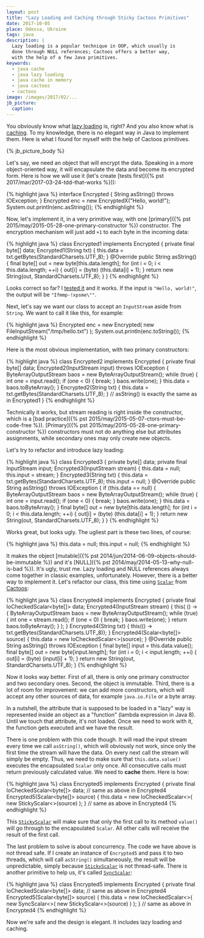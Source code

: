 ```yaml
---
layout: post
title: "Lazy Loading and Caching through Sticky Cactoos Primitives"
date: 2017-10-05
place: Odessa, Ukraine
tags: java
description: |
  Lazy loading is a popular technique in OOP, which usually is
  done through NULL references; Cactoos offers a better way,
  with the help of a few Java primitives.
keywords:
  - java cache
  - java lazy loading
  - java cache in memory
  - java cactoos
  - cactoos
image: /images/2017/02/...
jb_picture:
  caption:
---
```


You obviously know what [lazy loading](https://en.wikipedia.org/wiki/Lazy_loading)
is, right? And you also know what is [caching](https://en.wikipedia.org/wiki/Cache_%28computing%29).
To my knowledge, there is no elegant way in Java to implement them. Here
is what I found for myself with the help of Cactoos primitives.

<!--more-->

{% jb_picture_body %}

Let's say, we need an object that will encrypt the data. Speaking in
a more object-oriented way, it will encapsulate the data and become its
encrypted form. Here is how we will use it (let's create
[tests first]({% pst 2017/mar/2017-03-24-tdd-that-works %})):

{% highlight java %}
interface Encrypted {
  String asString() throws IOException;
}
Encrypted enc = new EncryptedX("Hello, world!");
System.out.println(enc.asString());
{% endhighlight %}

Now, let's implement it, in a very primitive way, with one
[primary]({% pst 2015/may/2015-05-28-one-primary-constructor %})
constructor. The encryption mechanism
will just add `+1` to each byte in the incoming data:

{% highlight java %}
class Encrypted1 implements Encrypted {
  private final byte[] data;
  Encrypted1(String txt) {
    this.data = txt.getBytes(StandardCharsets.UTF_8);
  }
  @Override
  public String asString() {
    final byte[] out = new byte[this.data.length];
    for (int i = 0; i < this.data.length; ++i) {
      out[i] = (byte) (this.data[i] + 1);
    }
    return new String(out, StandardCharsets.UTF_8);
  }
}
{% endhighlight %}

Looks correct so far? I [tested it]()
and it works. If the input is `"Hello, world!"`,
the output will be `"Ifmmp-!xpsme\""`.

Next, let's say we want our class to accept an `InputStream` aside
from `String`.
We want to call it like this, for example:

{% highlight java %}
Encrypted enc = new Encrypted(
  new FileInputStream("/tmp/hello.txt")
);
System.out.println(enc.toString());
{% endhighlight %}

Here is the most obvious implementation, with two primary constructors:

{% highlight java %}
class Encrypted2 implements Encrypted {
  private final byte[] data;
  Encrypted2(InputStream input) throws IOException {
    ByteArrayOutputStream baos =
      new ByteArrayOutputStream();
    while (true) {
      int one = input.read();
      if (one < 0) {
        break;
      }
      baos.write(one);
    }
    this.data = baos.toByteArray();
  }
  Encrypted2(String txt) {
    this.data = txt.getBytes(StandardCharsets.UTF_8);
  }
  // asString() is exactly the same as in Encrypted1
}
{% endhighlight %}

Technically it works, but stream reading is right inside the constructor,
which is a [bad practice]({% pst 2015/may/2015-05-07-ctors-must-be-code-free %}).
[Primary]({% pst 2015/may/2015-05-28-one-primary-constructor %})
constructors must not do anything else but attributes assignments, while secondary
ones may only create new objects.

Let's try to refactor and introduce lazy loading:

{% highlight java %}
class Encrypted3 {
  private byte[] data;
  private final InputStream input;
  Encrypted3(InputStream stream) {
    this.data = null;
    this.input = stream;
  }
  Encrypted3(String txt) {
    this.data = txt.getBytes(StandardCharsets.UTF_8);
    this.input = null;
  }
  @Override
  public String asString() throws IOException {
    if (this.data == null) {
      ByteArrayOutputStream baos =
        new ByteArrayOutputStream();
      while (true) {
        int one = input.read();
        if (one < 0) {
          break;
        }
        baos.write(one);
      }
      this.data = baos.toByteArray();
    }
    final byte[] out = new byte[this.data.length];
    for (int i = 0; i < this.data.length; ++i) {
      out[i] = (byte) (this.data[i] + 1);
    }
    return new String(out, StandardCharsets.UTF_8);
  }
}
{% endhighlight %}

Works great, but looks ugly. The ugliest part is these two lines, of course:

{% highlight java %}
this.data = null;
this.input = null;
{% endhighlight %}

It makes the object
[mutable]({% pst 2014/jun/2014-06-09-objects-should-be-immutable %})
and it's [NULL]({% pst 2014/may/2014-05-13-why-null-is-bad %}). It's ugly,
trust me. Lazy loading and NULL references always come together in classic
examples, unfortunately. However, there is a better way to implement it.
Let's refactor our class, this time using
[`Scalar`](http://static.javadoc.io/org.cactoos/cactoos/0.16/org/cactoos/Scalar.html)
from
[Cactoos](http://www.cactoos.org):

{% highlight java %}
class Encrypted4 implements Encrypted {
  private final IoCheckedScalar<byte[]> data;
  Encrypted4(InputStream stream) {
    this(
      () -> {
        ByteArrayOutputStream baos =
          new ByteArrayOutputStream();
        while (true) {
          int one = stream.read();
          if (one < 0) {
            break;
          }
          baos.write(one);
        }
        return baos.toByteArray();
      }
    );
  }
  Encrypted4(String txt) {
    this(() -> txt.getBytes(StandardCharsets.UTF_8));
  }
  Encrypted4(Scalar<byte[]> source) {
    this.data = new IoCheckedScalar<>(source);
  }
  @Override
  public String asString() throws IOException {
    final byte[] input = this.data.value();
    final byte[] out = new byte[input.length];
    for (int i = 0; i < input.length; ++i) {
      out[i] = (byte) (input[i] + 1);
    }
    return new String(out, StandardCharsets.UTF_8);
  }
{% endhighlight %}

Now it looks way better. First of all, there is only one primary constructor and
two secondary ones. Second, the object is immutable. Third, there is a lot
of room for improvement: we can add more constructors, which will accept
any other sources of data, for example `java.io.File` or a byte array.

In a nutshell, the attribute that is supposed to be loaded in a "lazy" way
is represented inside an object as a "function" (lambda expression in
Java&nbsp;8). Until we touch that attribute, it's not loaded. Once we need
to work with it, the function gets executed and we have the result.

There is one problem with this code though. It will read the input stream
every time we call `asString()`, which will obviously not work, since only
the first time the stream will have the data. On every next call the stream
will simply be empty. Thus, we need to make sure that `this.data.value()`
executes the encapsulated `Scalar` only once. All consecutive calls must return
previously calculated value. We need to __cache__ them. Here is how:

{% highlight java %}
class Encrypted5 implements Encrypted {
  private final IoCheckedScalar<byte[]> data;
  // same as above in Encrypted4
  Encrypted5(Scalar<byte[]> source) {
    this.data = new IoCheckedScalar<>(
      new StickyScalar<>(source)
    );
  }
  // same as above in Encrypted4
{% endhighlight %}

This [`StickyScalar`](http://static.javadoc.io/org.cactoos/cactoos/0.16/org/cactoos/scalar/StickyScalar.html)
will make sure that only the first call to its method `value()`
will go through to the encapsulated `Scalar`. All other calls will receive
the result of the first call.

The last problem to solve is about concurrency. The code we have above is not
thread safe. If I create an instance of `Encrypted5` and pass it to two threads,
which will call `asString()` simultaneously, the result will be unpredictable,
simply because
[`StickyScalar`](http://static.javadoc.io/org.cactoos/cactoos/0.16/org/cactoos/scalar/StickyScalar.html)
is not thread-safe. There is another primitive to help us, it's called
[`SyncScalar`](http://static.javadoc.io/org.cactoos/cactoos/0.16/org/cactoos/scalar/SyncScalar.html):

{% highlight java %}
class Encrypted5 implements Encrypted {
  private final IoCheckedScalar<byte[]> data;
  // same as above in Encrypted4
  Encrypted5(Scalar<byte[]> source) {
    this.data = new IoCheckedScalar<>(
      new SyncScalar<>(
        new StickyScalar<>(source)
      )
    );
  }
  // same as above in Encrypted4
{% endhighlight %}

Now we're safe and the design is elegant. It includes lazy loading and caching.
